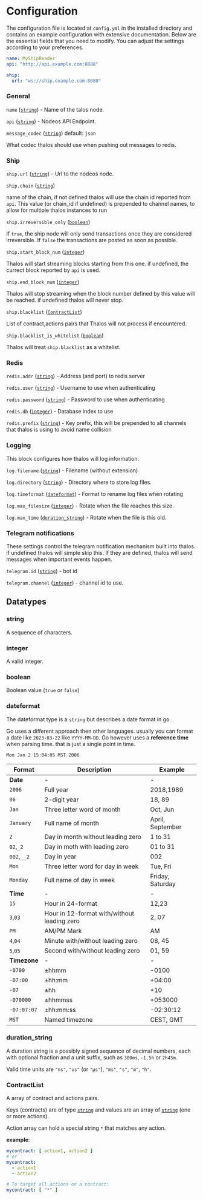 # Configuration

The configuration file is located at `config.yml` in the installed directory and contains an example configuration with extensive documentation. Below are the essential fields that you need to modify. You can adjust the settings according to your preferences.

```yaml
name: MyShipReader
api: "http://api.example.com:8888"

ship:
  url: "ws://ship.example.com:8080"
```

### General

`name` ([`string`](#string)) - Name of the talos node.

`api` ([`string`](#string)) - Nodeos API Endpoint.

`message_codec` ([`string`](#string)) default: `json`

What codec thalos should use when pushing out messages to redis.

### Ship

`ship.url` ([`string`](#string)) - Url to the nodeos node.

`ship.chain` ([`string`](#string))

name of the chain, if not defined thalos will use the chain id reported from `api`.
This value (or chain_id if undefined) is prepended to channel names, to allow for multiple thalos instances
to run

`ship.irreversible_only` ([`boolean`](#boolean))

If `true`, the ship node will only send transactions once they are considered irreversible.
If `false` the transactions are posted as soon as possible.

`ship.start_block_num` ([`integer`](#integer))

Thalos will start streaming blocks starting from this one. if undefined, the currect block reported by `api` is used.

`ship.end_block_num` ([`integer`](#integer))

Thalos will stop streaming when the block number defined by this value will be reached. if undefined thalos will never stop.

`ship.blacklist` ([`ContractList`](#contractlist))

List of contract,actions pairs that Thalos will not process if encountered.

`ship.blacklist_is_whitelist` ([`boolean`](#boolean))

Thalos will treat `ship.blacklist` as a whitelist.

### Redis

`redis.addr` ([`string`](#string)) - Address (and port) to redis server

`redis.user` ([`string`](#string)) - Username to use when authenticating

`redis.password` ([`string`](#string)) - Password to use when authenticating

`redis.db` ([`integer`](#integer)) - Database index to use

`redis.prefix` ([`string`](#string)) - Key prefix, this will be prepended to all channels that thalos is using to avoid name collision

### Logging

This block configures how thalos will log information.

`log.filename` ([`string`](#string)) - Filename (without extension)

`log.directory` ([`string`](#string)) - Directory where to store log files.

`log.timeformat` ([`dateformat`](#dateformat)) - Format to rename log files when rotating

`log.max_filesize` ([`integer`](#integer)) - Rotate when the file reaches this size.

`log.max_time` ([`duration_string`](#duration-string)) - Rotate when the file is this old.

### Telegram notifications

These settings control the telegram notification mechanism built into thalos.
if undefined thalos will simple skip this.
If they are defined, thalos will send messages when important events happen.

`telegram.id` ([`string`](#string)) - bot id

`telegram.channel` ([`integer`](#integer)) - channel id to use.


## Datatypes

### string

A sequence of characters.

### integer

A valid integer.

### boolean

Boolean value (`true` or `false`)

### dateformat

The dateformat type is a `string` but describes a date format in go.

Go uses a different approach then other languages. usually you can format a date like `2023-03-22` like
`YYYY-MM-DD`. Go however uses a **reference time** when parsing time. that is just a single point in time.

    Mon Jan 2 15:04:05 MST 2006

| Format       | Description                                 | Example          |
| ------------ | ------------------------------------------- | ---------------- |
| **Date**     | -                                           | -                |
| `2006`       | Full year                                   | 2018,1989        |
| `06`         | 2-digit year                                | 18, 89           |
| `Jan`        | Three letter word of month                  | Oct, Jun         |
| `January`    | Full name of month                          | April, September |
| `2`          | Day in month without leading zero           | 1 to 31          |
| `02`,`_2`    | Day in moth with leading zero               | 01 to 31         |
| `002`,`__2`  | Day in year                                 | 002              |
| `Mon`        | Three letter word for day in week           | Tue, Fri         |
| `Monday`     | Full name of day in week                    | Friday, Saturday |
| **Time**     | -                                           | -                |
| `15`         | Hour in 24-format                           | 12,23            |
| `3`,`03`     | Hour in 12-format with/without leading zero | 2, 07            |
| `PM`         | AM/PM Mark                                  | AM               |
| `4`,`04`     | Minute with/without leading zero            | 08, 45           |
| `5`,`05`     | Second with/without leading zero            | 01, 59           |
| **Timezone** | -                                           | -                |
| `-0700`      | ±hhmm                                       | -0100            |
| `-07:00`     | ±hh:mm                                      | +04:00           |
| `-07`        | ±hh                                         | +10              |
| `-070000`    | ±hhmmss                                     | +053000          |
| `-07:07:07`  | ±hh:mm:ss                                   | -02:30:12        |
| `MST`        | Named timezone                              | CEST, GMT        |


### duration_string

A duration string is a possibly signed sequence of decimal numbers, each with optional fraction and a unit suffix, such as `300ms`, `-1.5h` or `2h45m`.

Valid time units are `"ns"`, `"us"` (or `"µs"`), `"ms"`, `"s"`, `"m"`, `"h"`.

### ContractList

A array of contract and actions pairs.

Keys (contracts) are of type [`string`](#string) and values are an array of [`string`](#string) (one or more actions).

Action array can hold a special string `*` that matches any action.

**example**:

```yaml
mycontract: [ action1, action2 ]
# or
mycontract:
  - action1
  - action2

# To target all actions on a contract:
mycontract: [ "*" ]
```
